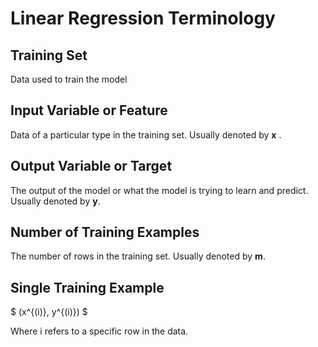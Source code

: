 # Linear Regression Terminology

## Training Set

Data used to train the model

## Input Variable or Feature

Data of a particular type in the training set.
Usually denoted by **x** .

## Output Variable or Target

The output of the model or what the model is trying to learn and predict.
Usually denoted by **y**.

## Number of Training Examples

The number of rows in the training set. Usually denoted by **m**.

## Single Training Example

$ (x^{(i)}, y^{(i)}) $

Where i refers to a specific row in the data.
